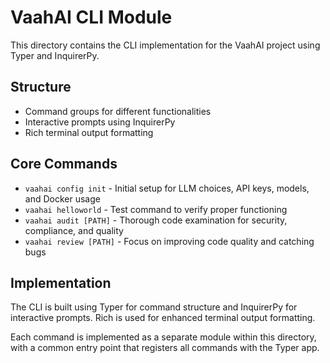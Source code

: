 # VaahAI CLI Module

This directory contains the CLI implementation for the VaahAI project using Typer and InquirerPy.

## Structure

- Command groups for different functionalities
- Interactive prompts using InquirerPy
- Rich terminal output formatting

## Core Commands

- `vaahai config init` - Initial setup for LLM choices, API keys, models, and Docker usage
- `vaahai helloworld` - Test command to verify proper functioning
- `vaahai audit [PATH]` - Thorough code examination for security, compliance, and quality
- `vaahai review [PATH]` - Focus on improving code quality and catching bugs

## Implementation

The CLI is built using Typer for command structure and InquirerPy for interactive prompts. Rich is used for enhanced terminal output formatting.

Each command is implemented as a separate module within this directory, with a common entry point that registers all commands with the Typer app.
